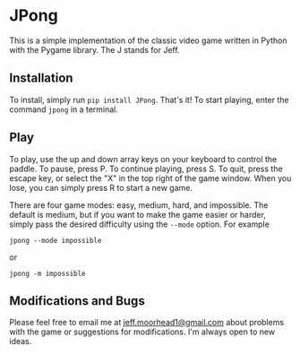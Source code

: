 JPong
========

This is a simple implementation of the classic video game written in Python with the Pygame library.
The J stands for Jeff.

Installation
------------

To install, simply run `pip install JPong`. That's it! To start playing, enter the command `jpong`
in a terminal.

Play
----

To play, use the up and down array keys on your keyboard to control the paddle. To pause, press P.
To continue playing, press S. To quit, press the escape key, or select the "X" in the top right
of the game window. When you lose, you can simply press R to start a new game.

There are four game modes: easy, medium, hard, and impossible. The default is medium, but if you want to make
the game easier or harder, simply pass the desired difficulty using the `--mode` option. For example

```
jpong --mode impossible
```

or

```
jpong -m impossible
```

Modifications and Bugs
----------------------

Please feel free to email me at jeff.moorhead1@gmail.com about problems with the game or suggestions for modifications. I'm always
open to new ideas.

